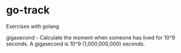 # go-track
Exercises with golang


gigasecond - Calculate the moment when someone has lived for 10^9 seconds. A gigasecond is 10^9 (1,000,000,000) seconds.
